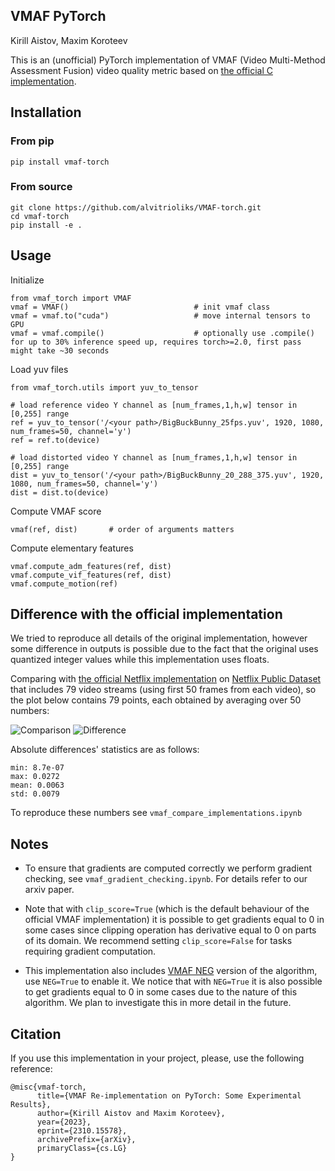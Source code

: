 ## VMAF PyTorch


Kirill Aistov, Maxim Koroteev

This is an (unofficial) PyTorch implementation of VMAF (Video Multi-Method Assessment Fusion) video quality metric based on [the official C implementation](https://github.com/Netflix/vmaf).

## Installation
### From pip
```
pip install vmaf-torch
```
### From source
```
git clone https://github.com/alvitrioliks/VMAF-torch.git
cd vmaf-torch
pip install -e .
```
## Usage
Initialize
```
from vmaf_torch import VMAF
vmaf = VMAF()                            # init vmaf class
vmaf = vmaf.to("cuda")                   # move internal tensors to GPU
vmaf = vmaf.compile()                    # optionally use .compile() for up to 30% inference speed up, requires torch>=2.0, first pass might take ~30 seconds
```
Load yuv files
```
from vmaf_torch.utils import yuv_to_tensor  

# load reference video Y channel as [num_frames,1,h,w] tensor in [0,255] range                  
ref = yuv_to_tensor('/<your path>/BigBuckBunny_25fps.yuv', 1920, 1080, num_frames=50, channel='y')  
ref = ref.to(device)

# load distorted video Y channel as [num_frames,1,h,w] tensor in [0,255] range
dist = yuv_to_tensor('/<your path>/BigBuckBunny_20_288_375.yuv', 1920, 1080, num_frames=50, channel='y')  
dist = dist.to(device)
```

Compute VMAF score
```
vmaf(ref, dist)       # order of arguments matters
```
Compute elementary features
```
vmaf.compute_adm_features(ref, dist)
vmaf.compute_vif_features(ref, dist)
vmaf.compute_motion(ref)
```

## Difference with the official implementation

We tried to reproduce all details of the original implementation, however some difference in outputs is possible due to the fact that the original uses quantized integer values while this implementation uses floats.

Comparing with [the official Netflix implementation](https://github.com/Netflix/vmaf) on [Netflix Public Dataset](https://github.com/Netflix/vmaf/blob/master/resource/doc/datasets.md) that includes 79 video streams (using first 50 frames from each video), so the plot below contains 79 points, each obtained by averaging over 50 numbers: 

![Comparison](score_comparison.png)
![Difference](score_difference.png)
 
Absolute differences' statistics are as follows: 
```
min: 8.7e-07
max: 0.0272
mean: 0.0063
std: 0.0079
```
To reproduce these numbers see `vmaf_compare_implementations.ipynb`

## Notes

* To ensure that gradients are computed correctly we perform gradient checking, see `vmaf_gradient_checking.ipynb`. For details refer to our arxiv paper.

* Note that with `clip_score=True` (which is the default behaviour of the official VMAF implementation) it is possible to get gradients equal to 0 in some cases since clipping operation has derivative equal to 0 on parts of its domain. We recommend setting `clip_score=False` for tasks requiring gradient computation.

* This implementation also includes [VMAF NEG](https://netflixtechblog.com/toward-a-better-quality-metric-for-the-video-community-7ed94e752a30) version of the algorithm, use `NEG=True` to enable it. We notice that with `NEG=True` it is also possible to get gradients equal to 0 in some cases due to the nature of this algorithm. We plan to investigate this in more detail in the future.

## Citation
If you use this implementation in your project, please, use the following reference:

```
@misc{vmaf-torch,
      title={VMAF Re-implementation on PyTorch: Some Experimental Results}, 
      author={Kirill Aistov and Maxim Koroteev},
      year={2023},
      eprint={2310.15578},
      archivePrefix={arXiv},
      primaryClass={cs.LG}
}
```
